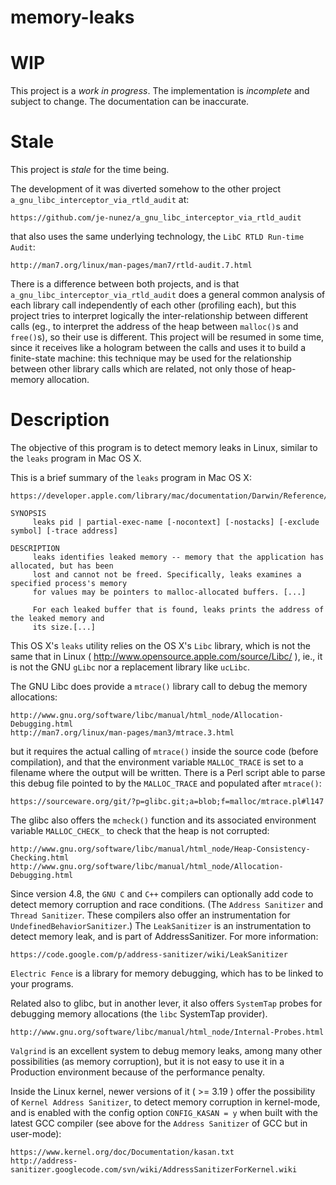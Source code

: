 # memory-leaks

# WIP

This project is a *work in progress*. The implementation is *incomplete* and subject to change. The documentation can be inaccurate.

# Stale

This project is *stale* for the time being.

The development of it was diverted somehow to the other project `a_gnu_libc_interceptor_via_rtld_audit` at:

    https://github.com/je-nunez/a_gnu_libc_interceptor_via_rtld_audit

that also uses the same underlying technology, the `LibC RTLD Run-time Audit`:

    http://man7.org/linux/man-pages/man7/rtld-audit.7.html

There is a difference between both projects, and is that `a_gnu_libc_interceptor_via_rtld_audit` does a general common analysis of each library call independently of each other (profiling each), but this project tries to interpret logically the inter-relationship between different calls (eg., to interpret the address of the heap between `malloc()`s and `free()`s), so their use is different. This project will be resumed in some time, since it receives like a hologram between the calls and uses it to build a finite-state machine: this technique may be used for the relationship between other library calls which are related, not only those of heap-memory allocation.

# Description

The objective of this program is to detect memory leaks in Linux, similar to the `leaks` program in Mac OS X.

This is a brief summary of the `leaks` program in Mac OS X:

    https://developer.apple.com/library/mac/documentation/Darwin/Reference/ManPages/man1/leaks.1.html 

    SYNOPSIS
         leaks pid | partial-exec-name [-nocontext] [-nostacks] [-exclude symbol] [-trace address]

    DESCRIPTION
         leaks identifies leaked memory -- memory that the application has allocated, but has been
         lost and cannot not be freed. Specifically, leaks examines a specified process's memory 
         for values may be pointers to malloc-allocated buffers. [...]

         For each leaked buffer that is found, leaks prints the address of the leaked memory and 
         its size.[...]

This OS X's `leaks` utility relies on the OS X's `Libc` library, which is not the same that in Linux 
( http://www.opensource.apple.com/source/Libc/ ), ie., it is not the GNU `gLibc` nor a replacement
library like `ucLibc`.

The GNU Libc does provide a `mtrace()` library call to debug the memory allocations:

    http://www.gnu.org/software/libc/manual/html_node/Allocation-Debugging.html 
    http://man7.org/linux/man-pages/man3/mtrace.3.html

but it requires the actual calling of `mtrace()` inside the source code (before compilation), and
that the environment variable `MALLOC_TRACE` is set to a filename where the output will be written. 
There is a Perl script able to parse this debug file pointed to by the `MALLOC_TRACE` and populated
after `mtrace()`:

    https://sourceware.org/git/?p=glibc.git;a=blob;f=malloc/mtrace.pl#l147 

The glibc also offers the `mcheck()` function and its associated environment variable `MALLOC_CHECK_`
to check that the heap is not corrupted:

    http://www.gnu.org/software/libc/manual/html_node/Heap-Consistency-Checking.html
    http://www.gnu.org/software/libc/manual/html_node/Allocation-Debugging.html

Since version 4.8, the `GNU C` and `C++` compilers can optionally add code to detect memory 
corruption and race conditions. (The `Address Sanitizer` and `Thread Sanitizer`. These 
compilers also offer an instrumentation for `UndefinedBehaviorSanitizer`.) The `LeakSanitizer` 
is an instrumentation to detect memory leak, and is part of AddressSanitizer. For more 
information:

    https://code.google.com/p/address-sanitizer/wiki/LeakSanitizer

`Electric Fence` is a library for memory debugging, which has to be linked to your programs.

Related also to glibc, but in another lever, it also offers `SystemTap` probes for debugging memory allocations (the `libc` SystemTap provider).

    http://www.gnu.org/software/libc/manual/html_node/Internal-Probes.html

`Valgrind` is an excellent system to debug memory leaks, among many other possibilities (as memory 
corruption), but it is not easy to use it in a Production environment because of the performance 
penalty.

Inside the Linux kernel, newer versions of it ( >= 3.19 ) offer the possibility of `Kernel Address Sanitizer`, to detect memory corruption in kernel-mode, and is
enabled with the config option `CONFIG_KASAN = y` when built with the latest GCC compiler (see above for the `Address Sanitizer` of GCC but in user-mode):

    https://www.kernel.org/doc/Documentation/kasan.txt
    http://address-sanitizer.googlecode.com/svn/wiki/AddressSanitizerForKernel.wiki

